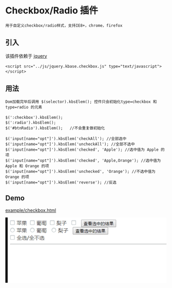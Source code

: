 Checkbox/Radio 插件
=================================================
    用于自定义checkbox/radio样式，支持IE8+，chrome，firefox

引入
-------------------------------------------------
该插件依赖于 [jquery](http://jquery.com/)

	<script src="../js/jquery.kbase.checkbox.js" type="text/javascript"></script>

用法
--------------------------------------------------
	Dom加载完毕后调用 $(selector).kbsElem(); 控件只会初始化type=checkbox 和 type=radio 的元素

	$(':checkbox').kbsElem();
	$(':radio').kbsElem();
	$('#btnRadio').kbsElem();   //不会重复做初始化

	$('input[name="opt"]').kbsElem('checkAll'); //全部选中
	$('input[name="opt"]').kbsElem('uncheckAll'); //全部不选中
	$('input[name="opt"]').kbsElem('checked', 'Apple'); //选中值为 Apple 的项
	$('input[name="opt"]').kbsElem('checked', 'Apple,Orange'); //选中值为 Apple 和 Orange 的项
	$('input[name="opt"]').kbsElem('unchecked', 'Orange'); //不选中值为 Orange 的项
	$('input[name="opt"]').kbsElem('reverse'); //反选

Demo
--------------------------------------------------

[example/checkbox.html](https://ekoz.github.io/kbase-checkbox/example/checkbox.html)

![Checkbox/Radio](https://github.com/ekoz/kbase-checkbox/blob/master/example/checkbox.gif?raw=true)
